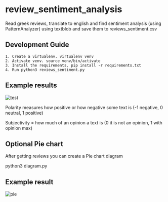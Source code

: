 # review_sentiment_analysis
Read greek reviews, translate to english and find sentiment analysis (using PatternAnalyzer) using textblob and save them to reviews_sentiment.csv


## Development Guide

    1. Create a virtualenv. virtualenv venv 
    2. Activate venv. source venv/bin/activate
    3. Install the requirements. pip install -r requirements.txt
    4. Run python3 reviews_sentiment.py
    
 
 ## Example results   
![test](https://user-images.githubusercontent.com/22845560/56279754-621e4500-6111-11e9-9e21-bd37fac58c5a.png)

Polarity measures how positive or how negative some text is (-1 negative, 0 neutral, 1 positive)

Subjectivity = how much of an opinion a text is (0 it is not an opinion, 1 with opinion max)


## Optional Pie chart
After getting reviews you can create a Pie chart diagram 

python3 diagram.py

## Example result

![pie](https://user-images.githubusercontent.com/22845560/56292902-bdabfb00-6130-11e9-90ac-d3204e5f4a5e.png)
